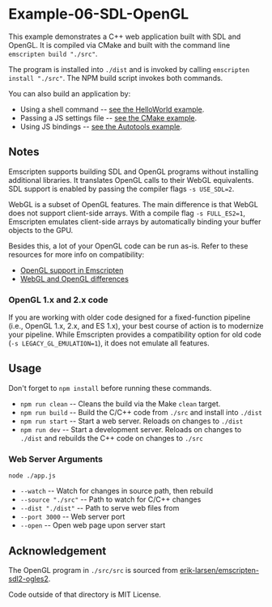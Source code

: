 # Example-06-SDL-OpenGL

This example demonstrates a C++ web application built with SDL and OpenGL. It is compiled via
CMake and built with the command line `emscripten build "./src"`.

The program is installed into `./dist` and is invoked by calling `emscripten install "./src"`.
The NPM build script invokes both commands.

You can also build an application by:

* Using a shell command -- [see the HelloWorld example](https://github.com/devappd/emscripten-npm-examples/tree/master/Example-01-HelloWorld).
* Passing a JS settings file -- [see the CMake example](https://github.com/devappd/emscripten-npm-examples/tree/master/Example-03-CMake).
* Using JS bindings -- [see the Autotools example](https://github.com/devappd/emscripten-npm-examples/tree/master/Example-04-Autotools).

## Notes

Emscripten supports building SDL and OpenGL programs without installing additional libraries. It
translates OpenGL calls to their WebGL equivalents. SDL support is enabled by passing the compiler
flags `-s USE_SDL=2`.

WebGL is a subset of OpenGL features. The main difference is that WebGL does not support client-side
arrays. With a compile flag `-s FULL_ES2=1`, Emscripten emulates client-side arrays by automatically
binding your buffer objects to the GPU.

Besides this, a lot of your OpenGL code can be run as-is. Refer to these resources for more info on
compatibility:

* [OpenGL support in Emscripten](https://emscripten.org/docs/porting/multimedia_and_graphics/OpenGL-support.html)
* [WebGL and OpenGL differences](https://www.khronos.org/webgl/wiki/WebGL_and_OpenGL_Differences)

### OpenGL 1.x and 2.x code

If you are working with older code designed for a fixed-function pipeline (i.e., OpenGL 1.x, 2.x, and
ES 1.x), your best course of action is to modernize your pipeline. While Emscripten provides
a compatibility option for old code (`-s LEGACY_GL_EMULATION=1`), it does not emulate all features.

## Usage

Don't forget to `npm install` before running these commands.

* `npm run clean` -- Cleans the build via the Make `clean` target.
* `npm run build` -- Build the C/C++ code from `./src` and install into `./dist`
* `npm run start` -- Start a web server. Reloads on changes to `./dist`
* `npm run dev` -- Start a development server. Reloads on changes to `./dist` and rebuilds the C++
code on changes to `./src`

### Web Server Arguments

`node ./app.js`

* `--watch` -- Watch for changes in source path, then rebuild
* `--source "./src"` -- Path to watch for C/C++ changes
* `--dist "./dist"` -- Path to serve web files from
* `--port 3000` -- Web server port
* `--open` -- Open web page upon server start

## Acknowledgement

The OpenGL program in `./src/src` is sourced from [erik-larsen/emscripten-sdl2-ogles2](https://github.com/erik-larsen/emscripten-sdl2-ogles2).

Code outside of that directory is MIT License.
